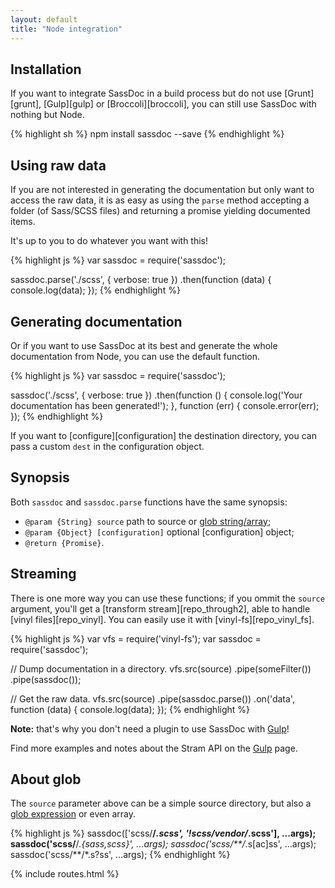 ```yaml
---
layout: default
title: "Node integration"
---
```



## Installation

If you want to integrate SassDoc in a build process but do not use [Grunt][grunt], [Gulp][gulp] or [Broccoli][broccoli], you can still use SassDoc with nothing but Node.

{% highlight sh %}
npm install sassdoc --save
{% endhighlight %}

## Using raw data

If you are not interested in generating the documentation but only want to access the raw data, it is as easy as using the `parse` method accepting a folder (of Sass/SCSS files) and returning a promise yielding documented items.

It's up to you to do whatever you want with this!

{% highlight js %}
var sassdoc = require('sassdoc');

sassdoc.parse('./scss', { verbose: true })
  .then(function (data) {
    console.log(data);
  });
{% endhighlight %}

## Generating documentation

Or if you want to use SassDoc at its best and generate the whole documentation from Node, you can use the default function.

{% highlight js %}
var sassdoc = require('sassdoc');

sassdoc('./scss', { verbose: true })
  .then(function () {
    console.log('Your documentation has been generated!');
  }, function (err) {
    console.error(err);
  });
{% endhighlight %}

If you want to [configure][configuration] the destination directory, you can pass a custom `dest` in the configuration object.

## Synopsis

Both `sassdoc` and `sassdoc.parse` functions have the same synopsis:

* `@param {String} source` path to source or [glob string/array](#about-glob);
* `@param {Object} [configuration]` optional [configuration] object;
* `@return {Promise}`.

## Streaming

There is one more way you can use these functions; if you ommit the `source` argument, you'll get a [transform stream][repo_through2], able to handle [vinyl files][repo_vinyl]. You can easily use it with [vinyl-fs][repo_vinyl_fs].

{% highlight js %}
var vfs = require('vinyl-fs');
var sassdoc = require('sassdoc');

// Dump documentation in a directory.
vfs.src(source)
  .pipe(someFilter())
  .pipe(sassdoc());

// Get the raw data.
vfs.src(source)
  .pipe(sassdoc.parse())
  .on('data', function (data) {
    console.log(data);
  });
{% endhighlight %}

<p class="note  note--info">
  <strong>Note:</strong> that's why you don't need a plugin to use SassDoc with <a href="{{ site.data.routes.gulp }}">Gulp</a>!
</p>

Find more examples and notes about the Stram API on the [Gulp](/gulp/#notes-on-sassdocs-stream-api) page.

## About glob

The `source` parameter above can be a simple source directory, but also
a [glob expression](https://github.com/isaacs/node-glob#glob-primer) or even array.

{% highlight js %}
sassdoc(['scss/**/*.scss', '!scss/vendor/*.scss'], ...args);
sassdoc('scss/**/*.{sass,scss}', ...args);
sassdoc('scss/**/*.s[ac]ss', ...args);
sassdoc('scss/**/*.s?ss', ...args);
{% endhighlight %}

{% include routes.html %}
